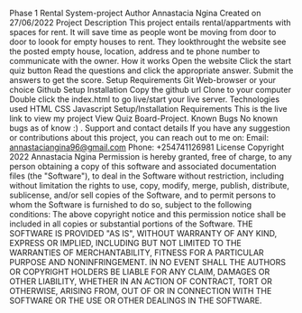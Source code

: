 Phase 1 Rental System-project
Author
Annastacia Ngina
Created on 27/06/2022
Project Description
This project entails rental/appartments with spaces for rent. It will save time as people wont be moving from door to door to loook for empty houses to rent. They lookthrought the website see the posted empty house, location, address and te phone number to communicate with the owner. 
How it works
Open the website
Click the start quiz button
Read the questions and click the appropriate answer.
Submit the answers to get the score.
Setup Requirements
Git
Web-browser or your choice
Github
Setup Installation
Copy the github url
Clone to your computer
Double click the index.html to go live/start your live server.
Technologies used
HTML
CSS
Javascript
Setup/Installation Requirements
This is the live link to view my project View Quiz Board-Project.
Known Bugs
No known bugs as of know :) .
Support and contact details
If you have any suggestion or contributions about this project, you can reach out to me on:
Email: annastaciangina96@gmail.com
Phone: +254741126981
License
Copyright 2022 Annastacia Ngina
Permission is hereby granted, free of charge, to any person obtaining a copy of this software and associated documentation files (the "Software"), to deal in the Software without restriction, including without limitation the rights to use, copy, modify, merge, publish, distribute, sublicense, and/or sell copies of the Software, and to permit persons to whom the Software is furnished to do so, subject to the following conditions:
The above copyright notice and this permission notice shall be included in all copies or substantial portions of the Software.
THE SOFTWARE IS PROVIDED "AS IS", WITHOUT WARRANTY OF ANY KIND, EXPRESS OR IMPLIED, INCLUDING BUT NOT LIMITED TO THE WARRANTIES OF MERCHANTABILITY, FITNESS FOR A PARTICULAR PURPOSE AND NONINFRINGEMENT. IN NO EVENT SHALL THE AUTHORS OR COPYRIGHT HOLDERS BE LIABLE FOR ANY CLAIM, DAMAGES OR OTHER LIABILITY, WHETHER IN AN ACTION OF CONTRACT, TORT OR OTHERWISE, ARISING FROM, OUT OF OR IN CONNECTION WITH THE SOFTWARE OR THE USE OR OTHER DEALINGS IN THE SOFTWARE.
